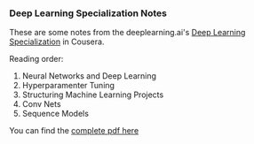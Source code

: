 ### Deep Learning Specialization Notes

These are some notes from the deeplearning.ai's [Deep Learning Specialization](https://www.coursera.org/specializations/deep-learning) in Cousera.

Reading order:
1. Neural Networks and Deep Learning
2. Hyperparamenter Tuning
3. Structuring Machine Learning Projects
4. Conv Nets
5. Sequence Models

You can find the [complete pdf here](https://drive.google.com/file/d/1VC8LpK9yys-9T9pZQe_MLRBZMOdZlx1J/view?usp=sharing)
